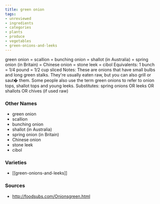 ```yaml
---
title: green onion
tags:
- unreviewed
- ingredients
- categories
- plants
- produce
- vegetables
- green-onions-and-leeks
---
```

green onion = scallion = bunching onion = shallot (in Australia) = spring onion (in Britain) = Chinese onion = stone leek = cibol Equivalents: 1 bunch = 1/4 pound = 1/2 cup sliced Notes: These are onions that have small bulbs and long green stalks. They're usually eaten raw, but you can also grill or saut� them. Some people also use the term green onions to refer to onion tops, shallot tops and young leeks. Substitutes: spring onions OR leeks OR shallots OR chives (if used raw)

### Other Names

* green onion
* scallion
* bunching onion
* shallot (in Australia)
* spring onion (in Britain)
* Chinese onion
* stone leek
* cibol

### Varieties

* [[green-onions-and-leeks]]

### Sources
* http://foodsubs.com/Onionsgreen.html
